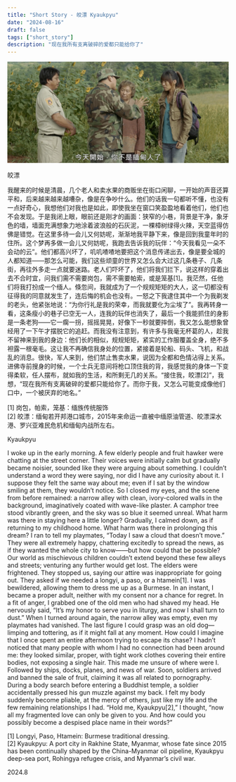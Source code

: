 ```yaml
---
title: "Short Story - 皎漂 Kyaukpyu"
date: "2024-08-16"
draft: false
tags: ["short_story"]
description: "现在我所有支离破碎的爱都只能给你了"
---
```

![img](./images/head.png)

皎漂

我醒来的时候是清晨，几个老人和卖水果的商贩坐在街口闲聊，一开始的声音还算平和，后来越来越来越嘈杂，像是在争吵什么。他们的话我一句都听不懂，也没有一点好奇心，我想他们对我也是如此，即使我坐在窗口笑盈盈地看着他们，他们也不会发现。于是我闭上眼，眼前还是刚才的画面：狭窄的小巷，背景是干净，象牙色的墙，墙面充满想象力地涂着波浪般的石灰泥，一棵樟树绿得火辣，天空蓝得仿佛是错觉。在这里多待一会儿又何妨呢，渐渐地我平静下来，像是回到我童年时的住所。这个梦再多做一会儿又何妨呢，我跑去告诉我的玩伴：“今天我看见一朵不会动的云”。他们都高兴坏了，叽叽喳喳地要把这个消息传递出去，像是要全城的人都知道——那怎么可能，我们这些顽童的世界又怎么会大过这几条巷子、几条街，再往外多走一点就要迷路。老人们吓坏了，他们将我们拦下，说这样的穿着出去不合时宜，问我们需不需要岗包，需不需要帕索，或是笼基[1]。我茫然，任他们将我打扮成一个缅人。倏忽间，我就成为了一个规规矩矩的大人，这一切都没有征得我的同意就发生了，连后悔的机会也没有。一怒之下我逮住其中一个为我剃发的老头，他紧张地说：“为你行礼是我的荣幸，而我就要化为尘埃了”。我再转身一看，这条瘦小的巷子已空无一人，连我的玩伴也消失了，最后一个我能抓住的身影是一条老狗——它一瘸一拐，摇摇晃晃，好像下一秒就要摔倒，我又怎么能想象曾经用了一下午才摆脱它的追赶。而我没有注意到，有许多与我毫无杯葛的人，趁我不留神来到我的身边：他们长的相似，规规矩矩，紧实的工作服覆盖全身，绝不多袒露一根毫毛。这让我不再确信我身处的位置，紧接着是轮船、码头、飞机，和战乱的消息。很快，军人来到，他们禁止售卖水果，说因为全都和色情沾得上关系。进佛寺前搜身的时候，一个士兵无意间将枪口顶住我的背，我感觉我的身体一下变得柔软，任人摆布，就如我的生活，和所剩无几的关系。“接住我，皎漂[2]”，我想，“现在我所有支离破碎的爱都只能给你了。而你于我，又怎么可能变成像他们口中，一个被厌弃的地名。”

[1] 岗包，帕索，笼基：缅族传统服饰  
[2] 皎漂：缅甸若开邦港口城市，2015年来命运一直被中缅原油管道、皎漂深水港、罗兴亚难民危机和缅甸内战所左右。  


Kyaukpyu

I woke up in the early morning. A few elderly people and fruit hawker were chatting at the street corner. Their voices were initially calm but gradually became noisier, sounded like they were arguing about something. I couldn’t understand a word they were saying, nor did I have any curiosity about it. I suppose they felt the same way about me; even if I sat by the window smiling at them, they wouldn’t notice. So I closed my eyes, and the scene from before remained: a narrow alley with clean, ivory-colored walls in the background, imaginatively coated with wave-like plaster. A camphor tree stood vibrantly green, and the sky was so blue it seemed unreal. What harm was there in staying here a little longer? Gradually, I calmed down, as if returning to my childhood home. What harm was there in prolonging this dream? I ran to tell my playmates, “Today I saw a cloud that doesn’t move.” They were all extremely happy, chattering excitedly to spread the news, as if they wanted the whole city to know——but how could that be possible? Our world as mischievous children couldn’t extend beyond these few alleys and streets; venturing any further would get lost. The elders were frightened. They stopped us, saying our attire was inappropriate for going out. They asked if we needed a longyi, a paso, or a htamein[1]. I was bewildered, allowing them to dress me up as a Burmese. In an instant, I became a proper adult, neither with my consent nor a chance for regret. In a fit of anger, I grabbed one of the old men who had shaved my head. He nervously said, “It’s my honor to serve you in liturgy, and now I shall turn to dust.” When I turned around again, the narrow alley was empty, even my playmates had vanished. The last figure I could grasp was an old dog—limping and tottering, as if it might fall at any moment. How could I imagine that I once spent an entire afternoon trying to escape its chase? I hadn’t noticed that many people with whom I had no connection had been around me: they looked similar, proper, with tight work clothes covering their entire bodies, not exposing a single hair. This made me unsure of where were I. Followed by ships, docks, planes, and news of war. Soon, soldiers arrived and banned the sale of fruit, claiming it was all related to pornography. During a body search before entering a Buddhist temple, a soldier accidentally pressed his gun muzzle against my back. I felt my body suddenly become pliable, at the mercy of others, just like my life and the few remaining relationships I had. “Hold me, Kyaukpyu[2],” I thought, “now all my fragmented love can only be given to you. And how could you possibly become a despised place name in their words?”

[1] Longyi, Paso, Htamein: Burmese traditional dressing.  
[2] Kyaukpyu: A port city in Rakhine State, Myanmar, whose fate since 2015 has been continually shaped by the China-Myanmar oil pipeline, Kyaukpyu deep-sea port, Rohingya refugee crisis, and Myanmar’s civil war.

2024.8
